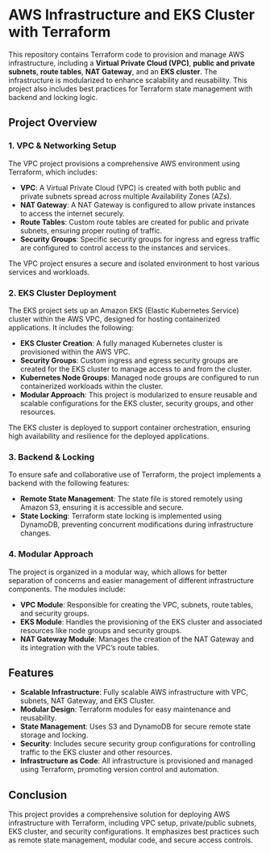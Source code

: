 # AWS Infrastructure and EKS Cluster with Terraform

This repository contains Terraform code to provision and manage AWS infrastructure, including a **Virtual Private Cloud (VPC)**, **public and private subnets**, **route tables**, **NAT Gateway**, and an **EKS cluster**. The infrastructure is modularized to enhance scalability and reusability. This project also includes best practices for Terraform state management with backend and locking logic.

## Project Overview

### 1. **VPC & Networking Setup**
The VPC project provisions a comprehensive AWS environment using Terraform, which includes:

- **VPC**: A Virtual Private Cloud (VPC) is created with both public and private subnets spread across multiple Availability Zones (AZs).
- **NAT Gateway**: A NAT Gateway is configured to allow private instances to access the internet securely.
- **Route Tables**: Custom route tables are created for public and private subnets, ensuring proper routing of traffic.
- **Security Groups**: Specific security groups for ingress and egress traffic are configured to control access to the instances and services.

The VPC project ensures a secure and isolated environment to host various services and workloads.

### 2. **EKS Cluster Deployment**
The EKS project sets up an Amazon EKS (Elastic Kubernetes Service) cluster within the AWS VPC, designed for hosting containerized applications. It includes the following:

- **EKS Cluster Creation**: A fully managed Kubernetes cluster is provisioned within the AWS VPC.
- **Security Groups**: Custom ingress and egress security groups are created for the EKS cluster to manage access to and from the cluster.
- **Kubernetes Node Groups**: Managed node groups are configured to run containerized workloads within the cluster.
- **Modular Approach**: This project is modularized to ensure reusable and scalable configurations for the EKS cluster, security groups, and other resources.

The EKS cluster is deployed to support container orchestration, ensuring high availability and resilience for the deployed applications.

### 3. **Backend & Locking**
To ensure safe and collaborative use of Terraform, the project implements a backend with the following features:

- **Remote State Management**: The state file is stored remotely using Amazon S3, ensuring it is accessible and secure.
- **State Locking**: Terraform state locking is implemented using DynamoDB, preventing concurrent modifications during infrastructure changes.

### 4. **Modular Approach**
The project is organized in a modular way, which allows for better separation of concerns and easier management of different infrastructure components. The modules include:

- **VPC Module**: Responsible for creating the VPC, subnets, route tables, and security groups.
- **EKS Module**: Handles the provisioning of the EKS cluster and associated resources like node groups and security groups.
- **NAT Gateway Module**: Manages the creation of the NAT Gateway and its integration with the VPC’s route tables.

## Features

- **Scalable Infrastructure**: Fully scalable AWS infrastructure with VPC, subnets, NAT Gateway, and EKS Cluster.
- **Modular Design**: Terraform modules for easy maintenance and reusability.
- **State Management**: Uses S3 and DynamoDB for secure remote state storage and locking.
- **Security**: Includes secure security group configurations for controlling traffic to the EKS cluster and other resources.
- **Infrastructure as Code**: All infrastructure is provisioned and managed using Terraform, promoting version control and automation.

## Conclusion

This project provides a comprehensive solution for deploying AWS infrastructure with Terraform, including VPC setup, private/public subnets, EKS cluster, and security configurations. It emphasizes best practices such as remote state management, modular code, and secure access controls.
